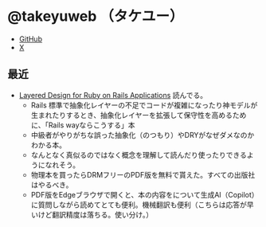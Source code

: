 # @takeyuweb （タケユー）

* [GitHub](https://github.com/takeyuweb)
* [X](https://x.com/takeyuweb)

## 最近
* [Layered Design for Ruby on Rails Applications](https://www.amazon.co.jp/Layered-Design-Ruby-Rails-Applications/dp/1801813787) 読んでる。
  * Rails 標準で抽象化レイヤーの不足でコードが複雑になったり神モデルが生まれたりするとき、抽象化レイヤーを拡張して保守性を高めるために、「Rails wayならこうする」本
  * 中級者がやりがちな誤った抽象化（のつもり）やDRYがなぜダメなのかわかる本。
  * なんとなく真似るのではなく概念を理解して読んだり使ったりできるようになれそう。
  * 物理本を買ったらDRMフリーのPDF版を無料で貰えた。すべての出版社はやるべき。
  * PDF版をEdgeブラウザで開くと、本の内容をについて生成AI（Copilot）に質問しながら読めてとても便利。機械翻訳も便利（こちらは応答が早いけど翻訳精度は落ちる。使い分け。）
